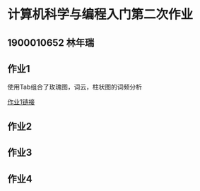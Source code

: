 # 计算机科学与编程入门第二次作业
## 1900010652 林年瑞

## 作业1
使用Tab组合了玫瑰图，词云，柱状图的词频分析

[作业1链接](https://alan757.github.io/%E4%BD%9C%E4%B8%9A1.html)
## 作业2

## 作业3

## 作业4
